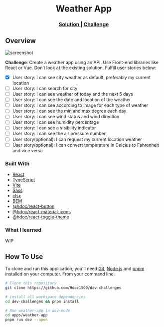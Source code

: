 <h1 align="center">Weather App</h1>

<div align="center">
  <h3>
    <a href="https://hdoc-weather-app.netlify.app">
      Solution
    </a>
    <span> | </span>
    <a href="https://legacy.devchallenges.io/challenges/mM1UIenRhK808W8qmLWv">
      Challenge
    </a>
  </h3>
</div>

## Overview

<!-- TODO: Update screenshot once project has completed -->

![screenshot](https://user-images.githubusercontent.com/16707738/92399059-5716eb00-f132-11ea-8b14-bcacdc8ec97b.png)

**Challenge**: Create a weather app using an API. Use Front-end libraries like React or Vue. Don’t look at the existing solution. Fulfill user stories below:

- [x] User story: I can see city weather as default, preferably my current location
- [ ] User story: I can search for city
- [ ] User story: I can see weather of today and the next 5 days
- [ ] User story: I can see the date and location of the weather
- [ ] User story: I can see according to image for each type of weather
- [ ] User story: I can see the min and max degree each day
- [ ] User story: I can see wind status and wind direction
- [ ] User story: I can see humidity percentage
- [ ] User story: I can see a visibility indicator
- [ ] User story: I can see the air pressure number
- [ ] User story(optional): I can request my current location weather
- [ ] User story(optional): I can convert temperature in Celcius to Fahrenheit and vice versa

### Built With

- [React](https://reactjs.dev/)
- [TypeScript](https://www.typescriptlang.org/)
- [Vite](https://vitejs.dev/)
- [Sass](https://sass-lang.com/)
- [clsx](https://github.com/lukeed/clsx#readme)
- [BEM](https://getbem.com/)
- [@hdoc/react-button](https://www.npmjs.com/package/@hdoc/react-button)
- [@hdoc/react-material-icons](https://www.npmjs.com/package/@hdoc/react-material-icons)
- [@hdoc/react-toggle-theme](https://www.npmjs.com/package/@hdoc/react-toggle-theme)

### What I learned

WIP

## How To Use

To clone and run this application, you'll need [Git](https://git-scm.com), [Node.js](https://nodejs.org/en/download/) and [pnpm](https://pnpm.io/installation) installed on your computer. From your command line:

```bash
# Clone this repository
git clone https://github.com/Hdoc1509/dev-challenges

# install all workspace dependencies
cd dev-challenges && pnpm install

# Run weather-app in dev-mode
cd apps/weather-app
pnpm run dev --open
```

